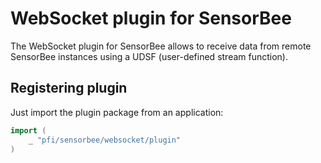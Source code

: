 # WebSocket plugin for SensorBee

The WebSocket plugin for SensorBee allows to receive data from remote SensorBee instances using a UDSF (user-defined stream function).

## Registering plugin

Just import the plugin package from an application:

```go
import (
    _ "pfi/sensorbee/websocket/plugin"
)
```
